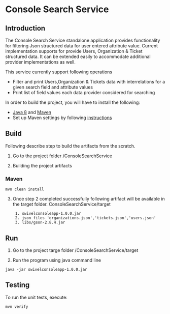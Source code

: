 # Console Search Service

## Introduction

The Console Search Service standalone application provides functionality for filtering Json structured data for user entered attribute 
value. Current implementation supports for provide Users, Organization & Ticket structured data. It can be extended easily to accommodate additional
provider implementations as well. 

This service currently support following operations

* Filter and print Users,Organization & Tickets data with interrelations for a given search field and attribute values
* Print list of field values each data provider considered for searching

In order to build the project, you will have to install the following:

* [Java 8](http://www.oracle.com/technetwork/java/javase/downloads/index.html) and [Maven](https://maven.apache.org/download.cgi)
* Set up Maven settings by following [instructions](https://projectwave.atlassian.net/wiki/spaces/PW/pages/21004292)
    
## Build

Following describe step to build the artifacts from the scratch.

1. Go to the project folder 
   /ConsoleSearchService
    
2. Building the project artifacts

### Maven

```
mvn clean install
``` 
3. Once step 2 completed successfully following artifact will be available in the target folder. 
        ConsoleSearchService/target

        1. swivelconsoleapp-1.0.0.jar     
        2. json files 'organizations.json','tickets.json','users.json' 
        3. libs/gson-2.8.4.jar

## Run

1. Go to the project targe folder 
   /ConsoleSearchService/target

2. Run the program using java command line

```
java -jar swivelconsoleapp-1.0.0.jar
``` 
  
## Testing

To run the unit tests, execute:

```
mvn verify
```
